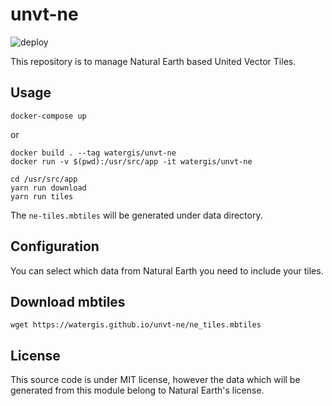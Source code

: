 # unvt-ne
![deploy](https://github.com/watergis/unvt-ne/workflows/deploy/badge.svg)

This repository is to manage Natural Earth based United Vector Tiles.

## Usage

```
docker-compose up
```

or 

```
docker build . --tag watergis/unvt-ne
docker run -v $(pwd):/usr/src/app -it watergis/unvt-ne

cd /usr/src/app
yarn run download
yarn run tiles
```

The `ne-tiles.mbtiles` will be generated under data directory.

## Configuration

You can select which data from Natural Earth you need to include your tiles.

## Download mbtiles

```
wget https://watergis.github.io/unvt-ne/ne_tiles.mbtiles
```

## License

This source code is under MIT license, however the data which will be generated from this module belong to Natural Earth's license.
